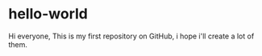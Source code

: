 # hello-world

Hi everyone,
This is my first repository on GitHub, i hope i'll create a lot of them.
